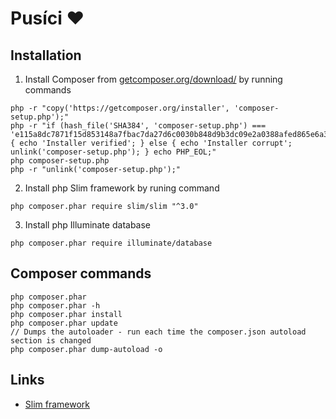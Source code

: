 # Pusíci :heart:

## Installation

1. Install Composer from [getcomposer.org/download/](https://getcomposer.org/download/) by running commands

  ```
php -r "copy('https://getcomposer.org/installer', 'composer-setup.php');"
php -r "if (hash_file('SHA384', 'composer-setup.php') === 'e115a8dc7871f15d853148a7fbac7da27d6c0030b848d9b3dc09e2a0388afed865e6a3d6b3c0fad45c48e2b5fc1196ae') { echo 'Installer verified'; } else { echo 'Installer corrupt'; unlink('composer-setup.php'); } echo PHP_EOL;"
php composer-setup.php
php -r "unlink('composer-setup.php');"
  ```

2. Install php Slim framework by runing command

  ```
php composer.phar require slim/slim "^3.0"
  ```

3. Install php Illuminate database

  ```
php composer.phar require illuminate/database
  ```

## Composer commands

```
php composer.phar
php composer.phar -h
php composer.phar install
php composer.phar update
// Dumps the autoloader - run each time the composer.json autoload section is changed
php composer.phar dump-autoload -o
```

## Links

- [Slim framework](http://www.slimframework.com/)
